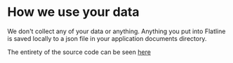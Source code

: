 # How we use your data
We don't collect any of your data or anything. Anything you put into Flatline is saved locally to a json file in your application documents directory.

The entirety of the source code can be seen [here](https://github.com/Jollista/Flatline-Mobile)
